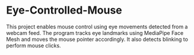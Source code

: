 # Eye-Controlled-Mouse
This project enables mouse control using eye movements detected from a webcam feed. The program tracks eye landmarks using MediaPipe Face Mesh and moves the mouse pointer accordingly. It also detects blinking to perform mouse clicks.
